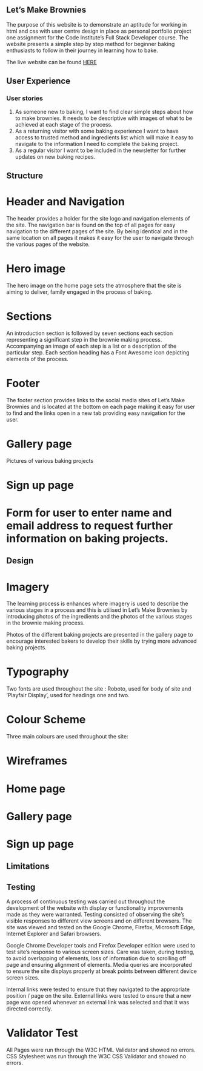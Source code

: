 

## Let’s Make Brownies
The purpose of this website is to demonstrate an aptitude for working in html and css with user centre design in place as personal portfolio project one assignment for the Code Institute’s Full Stack Developer course. 
The website presents a simple step by step method for beginner baking enthusiasts to follow in their journey in learning how to bake. 

The live website can be found [HERE](https://dooco.github.io/brownies/)


## User Experience 

### User stories 

1. As someone new to baking, I want to find clear simple steps about how to make brownies. It needs to be descriptive with images of what to be achieved at each stage of the process.
2. As a returning visitor with some baking experience I want to have access to trusted method and ingredients list which will make it easy to navigate to the information I need to complete the baking project.
3. As a regular visitor I want to be included in the newsletter for further updates on new baking recipes.

## Structure

# Header and Navigation
The header provides a holder for the site logo and navigation elements of the site. The navigation bar is found on the top of all pages for easy navigation to the different pages of the site. By being identical and in the same location on all pages it  makes it easy for the user to navigate through the various pages of the website. 

# Hero image
The hero image on the home page sets the atmosphere that the site is aiming to deliver, family engaged in the process of baking.

# Sections
An introduction section is followed by seven sections each section representing a significant step in the brownie making process. Accompanying an image of each step is a list or a description of the particular step. Each section heading has a Font Awesome icon depicting elements of the process.
 
# Footer
The footer section provides links to the social media sites of Let’s Make Brownies and is located at the bottom on each page making it easy for user to find and the links open in a new tab providing easy navigation for the user.

# Gallery page
Pictures of various baking projects

# Sign up page

# Form for user to enter name and email address to request further information on baking projects.

## Design

# Imagery
The learning process is enhances where imagery is used to describe the various stages in a process and this is utilised in Let’s Make Brownies by introducing photos of the ingredients and the photos of the various stages in the brownie making process.
  
Photos of the different baking projects are presented in the gallery page to encourage interested bakers to develop their skills by trying more advanced baking projects.

# Typography
Two fonts are used throughout the site : Roboto, used for body of site and ‘Playfair Display’, used for headings one and two. 

# Colour Scheme
Three main colours are used throughout the site:

# Wireframes

# Home page 
# Gallery page
# Sign up page

## Limitations 

## Testing
A process of continuous testing was carried out throughout the development of the website with display or functionality improvements made as they were warranted. Testing consisted of observing the site’s visible responses to different view screens and on different browsers.
The site was viewed and tested on the Google Chrome, Firefox, Microsoft Edge, Internet Explorer and Safari browsers.

Google Chrome Developer tools and Firefox Developer edition were used to test site’s response to various screen sizes. Care was taken, during testing, to avoid overlapping of elements, loss of information due to scrolling off page and ensuring alignment of elements. 
Media queries are incorporated to ensure the site displays properly at break points between different device screen sizes.

Internal links were tested to ensure that they navigated to the appropriate position / page on the site. External links were tested to ensure that a new page was opened whenever an external link was selected and that it was directed correctly.



# Validator Test
All Pages were run through the W3C HTML Validator and showed no errors.
CSS Stylesheet was run through the W3C CSS Validator and showed no errors.
